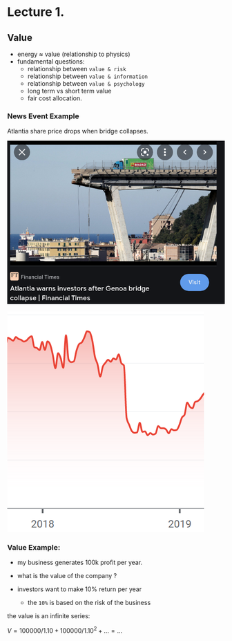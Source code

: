 # Lecture 1.

## Value
+ energy $\approx$ value (relationship to physics)
+ fundamental questions:
  + relationship between `value & risk`
  + relationship between `value & information`
  + relationship between `value & psychology`
  + long term vs short term value
  + fair cost allocation.


### News Event Example
Atlantia share price drops when bridge collapses.

![News](../img/news.png)

![Drop](../img/drop.png)


### Value Example:
+ my business generates 100k profit per year.
+ what is the value of the company ?

+ investors want to make 10% return per year
  + the `10%` is based on the risk of the business

the value is an infinite series:

$V = 100 000 / 1.10 + 100 000 / 1.10^2 + \dots = \dots$